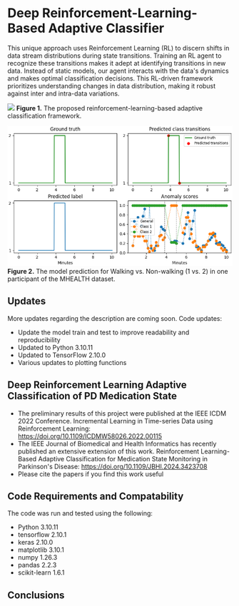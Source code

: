 # Deep Reinforcement-Learning-Based Adaptive Classifier
This unique approach uses Reinforcement Learning (RL) to discern shifts in data stream distributions during state transitions.
Training an RL agent to recognize these transitions makes it adept at identifying transitions in new data.
Instead of static models, our agent interacts with the data's dynamics and makes optimal classification decisions.
This RL-driven framework prioritizes understanding changes in data distribution, making it robust against inter and intra-data variations.

![](figures/figure_rl_structure.png)
**Figure 1.** The proposed reinforcement-learning-based adaptive classification framework.

![](output/mhealth_p1_model_output.png)
**Figure 2.** The model prediction for Walking vs. Non-walking (1 vs. 2) in one participant of the MHEALTH dataset.

## Updates
More updates regarding the description are coming soon.
Code updates:
 - Update the model train and test to improve readability and reproducibility
 - Updated to Python 3.10.11
 - Updated to TensorFlow 2.10.0
 - Various updates to plotting functions


## Deep Reinforcement Learning Adaptive Classification of PD Medication State
- The preliminary results of this project were published at the IEEE ICDM 2022 Conference.
Incremental Learning in Time-series Data using Reinforcement Learning: https://doi.org/10.1109/ICDMW58026.2022.00115
- The IEEE Journal of Biomedical and Health Informatics has recently published an extensive extension of this work.
Reinforcement Learning-Based Adaptive Classification for Medication State Monitoring in Parkinson's Disease: https://doi.org/10.1109/JBHI.2024.3423708
- Please cite the papers if you find this work useful


## Code Requirements and Compatability
The code was run and tested using the following:
- Python			3.10.11
- tensorflow		2.10.1
- keras				2.10.0
- matplotlib		3.10.1
- numpy				1.26.3
- pandas			2.2.3
- scikit-learn		1.6.1


## Conclusions


